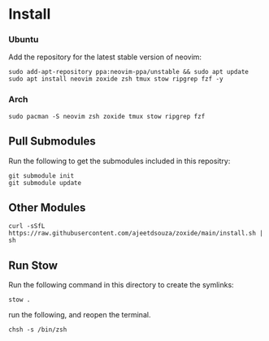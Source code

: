 # Install 
### Ubuntu
Add the repository for the latest stable version of neovim:

```
sudo add-apt-repository ppa:neovim-ppa/unstable && sudo apt update
sudo apt install neovim zoxide zsh tmux stow ripgrep fzf -y
```
### Arch

```
sudo pacman -S neovim zsh zoxide tmux stow ripgrep fzf
```
## Pull Submodules

Run the following to get the submodules included in this repositry:

```
git submodule init
git submodule update
```
## Other Modules
```
curl -sSfL https://raw.githubusercontent.com/ajeetdsouza/zoxide/main/install.sh | sh
```
## Run Stow
Run the following command in this directory to create the symlinks:

```
stow .
```
run the following, and reopen the terminal.
```
chsh -s /bin/zsh
```
